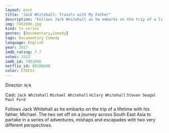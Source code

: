```yaml
---
layout: post
title: "Jack Whitehall: Travels with My Father"
description: "Follows Jack Whitehall as he embarks on the trip of a lifetime with his father, Michael. The two set off on a journey across South East Asia to partake in a series of adventures, mishaps and escapades with two very different perspectives..."
img: 7453996.jpg
kind: tv series
genres: [Documentary,Comedy]
tags: Documentary Comedy 
language: English
year: 2017
imdb_rating: 7.7
votes: 3313
imdb_id: 7453996
netflix_id: 80186848
color: E76F51
---
```

Director: `N/A`  

Cast: `Jack Whitehall` `Michael Whitehall` `Hilary Whitehall` `Steven Seagal` `Paul Ford` 

Follows Jack Whitehall as he embarks on the trip of a lifetime with his father, Michael. The two set off on a journey across South East Asia to partake in a series of adventures, mishaps and escapades with two very different perspectives.